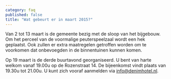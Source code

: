 ```yaml
---
category: faq
published: false
title: "Wat gebeurt er in maart 2015?"
---
```


Van 2 tot 13 maart is de gemeente bezig met de sloop van het bijgebouw. Om het perceel van de voormalige peuterspeelzaal wordt een hek geplaatst. Ook zullen er extra maatregelen getroffen worden om te voorkomen dat onbevoegden in de binnentuinen kunnen komen.

Op 19 maart is de derde buurtavond georganiseerd. U bent van harte welkom vanaf 19.00u op de Rozenstraat 14. De bijeenkomst vindt plaats van 19.30u tot 21.00u. U kunt zich vooraf aanmelden via info@denimhotel.nl.
